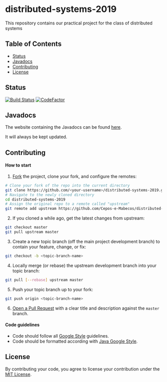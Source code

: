 # distributed-systems-2019
This repository contains our practical project for the class of distributed systems
## Table of Contents
- [Status](#status)
- [Javadocs](#javadocs)
- [Contributing](#contributing)
- [License](#license)

## Status
[![Build Status](https://travis-ci.com/Cepos-e-Mabecos/distributed-systems-2019.svg?branch=master)](https://travis-ci.com/Cepos-e-Mabecos/distributed-systems-2019)
[![CodeFactor](https://www.codefactor.io/repository/github/cepos-e-mabecos/distributed-systems-2019/badge/master)](https://www.codefactor.io/repository/github/cepos-e-mabecos/distributed-systems-2019/overview/master)
## Javadocs
The website containing the Javadocs can be found [here](https://cepos-e-mabecos.github.io/distributed-systems-2019/).

It will always be kept updated.
## Contributing
#### How to start
1. [Fork](https://help.github.com/articles/fork-a-repo/) the project, clone your fork, and configure the remotes:
```bash
# Clone your fork of the repo into the current directory
git clone https://github.com/<your-username>/distributed-systems-2019.git
# Navigate to the newly cloned directory
cd distributed-systems-2019
# Assign the original repo to a remote called "upstream"
git remote add upstream https://github.com/Cepos-e-Mabecos/distributed-systems-2019.git
```
2. If you cloned a while ago, get the latest changes from upstream:
```bash
git checkout master
git pull upstream master
```
3. Create a new topic branch (off the main project development branch) to contain your feature, change, or fix:
```bash
git checkout -b <topic-branch-name>
```
4. Locally merge (or rebase) the upstream development branch into your topic branch:
```bash
git pull [--rebase] upstream master
```
5. Push your topic branch up to your fork:
```bash
git push origin <topic-branch-name>
```
6. [Open a Pull Request](https://help.github.com/articles/about-pull-requests/) with a clear title and description against the `master` branch.

#### Code guidelines
- Code should follow all [Google Style](https://google.github.io/styleguide/javaguide.html) guidelines.
- Code should be formatted according with [Java Google Style](https://github.com/google/styleguide).

## License
By contributing your code, you agree to license your contribution under the [MIT License](https://github.com/Cepos-e-Mabecos/distributed-systems-2019/blob/master/LICENSE).
